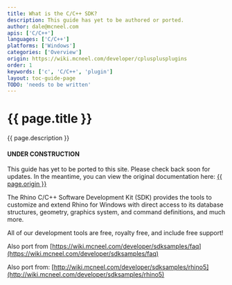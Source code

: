 ```yaml
---
title: What is the C/C++ SDK?
description: This guide has yet to be authored or ported.
author: dale@mcneel.com
apis: ['C/C++']
languages: ['C/C++']
platforms: ['Windows']
categories: ['Overview']
origin: https://wiki.mcneel.com/developer/cplusplusplugins
order: 1
keywords: ['c', 'C/C++', 'plugin']
layout: toc-guide-page
TODO: 'needs to be written'
---
```


# {{ page.title }}

{{ page.description }}

<div class="bs-callout bs-callout-danger">
  <h4>UNDER CONSTRUCTION</h4>
  <p>This guide has yet to be ported to this site.  Please check back soon for updates.  
  In the meantime, you can view the original documentation here:
  <a href="{{ page.origin }}">{{ page.origin }}</a></p>
</div>

The Rhino C/C++ Software Development Kit (SDK) provides the tools to customize and extend Rhino for Windows with direct access to its database structures, geometry, graphics system, and command definitions, and much more.

All of our development tools are free, royalty free, and include free support!

Also port from [https://wiki.mcneel.com/developer/sdksamples/faq](https://wiki.mcneel.com/developer/sdksamples/faq)

Also port from:
[http://wiki.mcneel.com/developer/sdksamples/rhino5](http://wiki.mcneel.com/developer/sdksamples/rhino5)
